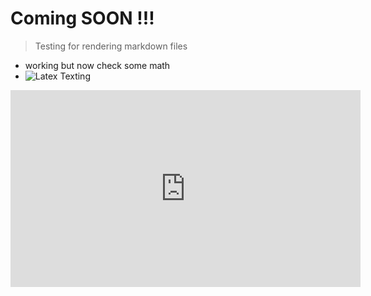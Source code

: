 # Coming SOON !!!

> Testing for rendering markdown files
- working but now check some math
- ![Latex Texting](https://latex.codecogs.com/gif.latex?\dpi{100}y=\dfrac{A_s}{\sum_i&space;c*\alpha+\beta+c})


<iframe width="560" height="315" src="https://www.youtube.com/embed/Z2WM_m8vYNo" frameborder="0" allow="autoplay; encrypted-media" allowfullscreen></iframe>

